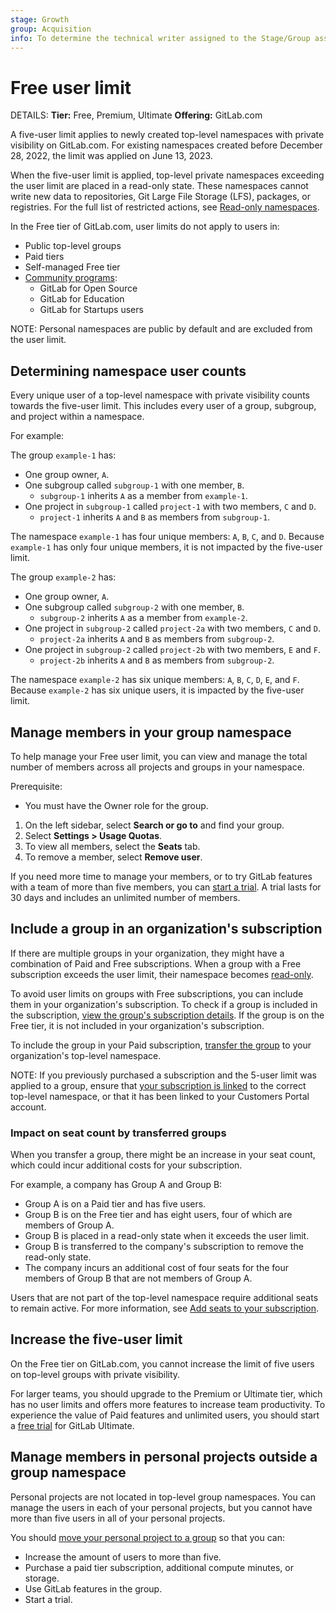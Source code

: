 ```yaml
---
stage: Growth
group: Acquisition
info: To determine the technical writer assigned to the Stage/Group associated with this page, see https://handbook.gitlab.com/handbook/product/ux/technical-writing/#assignments
---
```


# Free user limit

DETAILS:
**Tier:** Free, Premium, Ultimate
**Offering:** GitLab.com

A five-user limit applies to newly created top-level namespaces with
private visibility on GitLab.com. For existing namespaces created before December 28, 2022, the limit was applied on June 13, 2023.

When the five-user limit is applied, top-level private namespaces
exceeding the user limit are placed in a read-only state. These
namespaces cannot write new data to repositories, Git Large File
Storage (LFS), packages, or registries. For the full list of restricted
actions, see [Read-only namespaces](read_only_namespaces.md).

In the Free tier of GitLab.com, user limits do not apply to users in:

- Public top-level groups
- Paid tiers
- Self-managed Free tier
- [Community programs](https://about.gitlab.com/community/):
  - GitLab for Open Source
  - GitLab for Education
  - GitLab for Startups users

NOTE:
Personal namespaces are public by default and are excluded from the user limit.

## Determining namespace user counts

Every unique user of a top-level namespace with private visibility counts towards the five-user limit. This includes every user of a group, subgroup, and project within a namespace.

For example:

The group `example-1` has:

- One group owner, `A`.
- One subgroup called `subgroup-1` with one member, `B`.
  - `subgroup-1` inherits `A` as a member from `example-1`.
- One project in `subgroup-1` called `project-1` with two members, `C` and `D`.
  - `project-1` inherits `A` and `B` as members from `subgroup-1`.

The namespace `example-1` has four unique members: `A`, `B`, `C`, and `D`. Because `example-1` has only four unique members, it is not impacted by the five-user limit.

The group `example-2` has:

- One group owner, `A`.
- One subgroup called `subgroup-2` with one member, `B`.
  - `subgroup-2` inherits `A` as a member from `example-2`.
- One project in `subgroup-2` called `project-2a` with two members, `C` and `D`.
  - `project-2a` inherits `A` and `B` as members from `subgroup-2`.
- One project in `subgroup-2` called `project-2b` with two members, `E` and `F`.
  - `project-2b` inherits `A` and `B` as members from `subgroup-2`.

The namespace `example-2` has six unique members: `A`, `B`, `C`, `D`, `E`, and `F`. Because `example-2` has six unique users, it is impacted by the five-user limit.

## Manage members in your group namespace

To help manage your Free user limit,
you can view and manage the total number of members across all projects and groups
in your namespace.

Prerequisite:

- You must have the Owner role for the group.

1. On the left sidebar, select **Search or go to** and find your group.
1. Select **Settings > Usage Quotas**.
1. To view all members, select the **Seats** tab.
1. To remove a member, select **Remove user**.

If you need more time to manage your members, or to try GitLab features
with a team of more than five members, you can [start a trial](https://gitlab.com/-/trial_registrations/new?glm_source=docs.gitlab.com?&glm_content=free-user-limit-faq/ee/user/free_user_limit.html).
A trial lasts for 30 days and includes an unlimited number of members.

## Include a group in an organization's subscription

If there are multiple groups in your organization, they might have a
combination of Paid and Free subscriptions. When a group
with a Free subscription exceeds the user limit, their namespace becomes [read-only](../user/read_only_namespaces.md).

To avoid user limits on groups with Free subscriptions, you can
include them in your organization's subscription. To check if a group is included in the subscription,
[view the group's subscription details](../subscriptions/gitlab_com/index.md#view-your-gitlabcom-subscription).
If the group is on the Free tier, it is not included in your organization's subscription.

To include the group in your Paid subscription, [transfer the group](../user/group/manage.md#transfer-a-group) to your organization's
top-level namespace.

NOTE:
If you previously purchased a subscription and the 5-user limit was applied to a group,
ensure that [your subscription is linked](../subscriptions/gitlab_com/index.md#change-the-linked-namespace)
to the correct top-level namespace, or that it has been
linked to your Customers Portal account.

### Impact on seat count by transferred groups

When you transfer a group, there might be an increase in your seat count,
which could incur additional costs for your subscription.

For example, a company has Group A and Group B:

- Group A is on a Paid tier and has five users.
- Group B is on the Free tier and has eight users, four of which are members of Group A.
- Group B is placed in a read-only state when it exceeds the user limit.
- Group B is transferred to the company's subscription to remove the read-only state.
- The company incurs an additional cost of four seats for the
  four members of Group B that are not members of Group A.

Users that are not part of the top-level namespace require additional seats to remain active. For more information, see [Add seats to your subscription](../subscriptions/gitlab_com/index.md#add-seats-to-your-subscription).

## Increase the five-user limit

On the Free tier on GitLab.com, you cannot increase the limit of five users on top-level groups with private visibility.

For larger teams, you should upgrade to the Premium or Ultimate tier, which
has no user limits and offers more features to increase team productivity. To experience the
value of Paid features and unlimited users, you should start a [free trial](https://gitlab.com/-/trial_registrations/new?glm_source=docs.gitlab.com/ee/user/free_user_limit.html) for GitLab Ultimate.

## Manage members in personal projects outside a group namespace

Personal projects are not located in top-level group namespaces. You can manage the users in each of your
personal projects, but you cannot have more than five users in all of your personal projects.

You should [move your personal project to a group](../tutorials/move_personal_project_to_group/index.md) so that
you can:

- Increase the amount of users to more than five.
- Purchase a paid tier subscription, additional compute minutes, or storage.
- Use GitLab features in the group.
- Start a trial.
